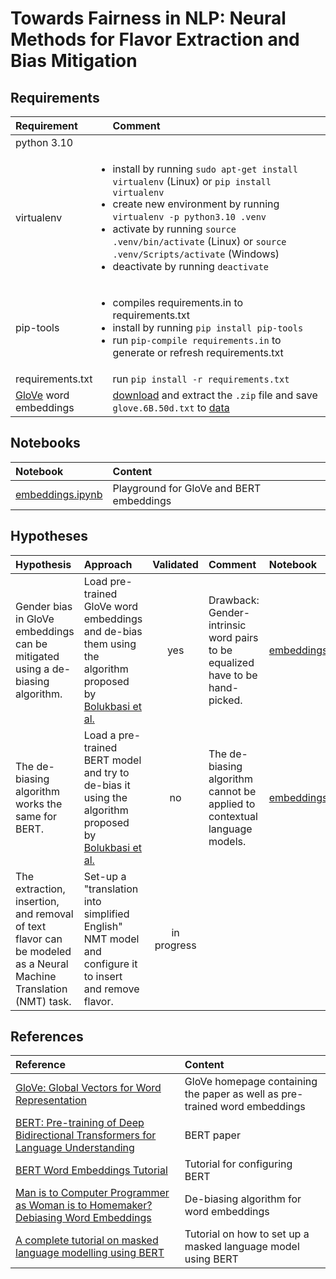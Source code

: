 # Towards Fairness in NLP: Neural Methods for Flavor Extraction and Bias Mitigation

## Requirements
Requirement | Comment
:--- | :---
python 3.10 | 
virtualenv | <ul style="padding-left:0em;"><li>install by running `sudo apt-get install virtualenv` (Linux) or `pip install virtualenv`</li><li>create new environment by running `virtualenv -p python3.10 .venv`</li><li>activate by running `source .venv/bin/activate` (Linux) or `source .venv/Scripts/activate` (Windows)</li><li>deactivate by running `deactivate`</li></ul>
pip-tools | <ul style="padding-left:0em;"><li>compiles requirements.in to requirements.txt</li><li>install by running `pip install pip-tools`</li><li>run `pip-compile requirements.in` to generate or refresh requirements.txt</li></ul>
requirements.txt | run `pip install -r requirements.txt`
[GloVe](https://nlp.stanford.edu/projects/glove/) word embeddings | [download](https://nlp.stanford.edu/data/glove.6B.zip) and extract the `.zip` file and save `glove.6B.50d.txt` to [data](./data)

## Notebooks
Notebook | Content
:--- | :---
[embeddings.ipynb](./embeddings.ipynb) | Playground for GloVe and BERT embeddings

## Hypotheses
Hypothesis | Approach | Validated | Comment | Notebook | References
:--- | :--- | :---: | :--- | :--- | :---
Gender bias in GloVe embeddings can be mitigated using a de-biasing algorithm. | Load pre-trained GloVe word embeddings and de-bias them using the algorithm proposed by [Bolukbasi et al.](https://arxiv.org/abs/1607.06520) | yes | Drawback: Gender-intrinsic word pairs to be equalized have to be hand-picked. | [embeddings.ipynb](./embeddings.ipynb) | <ul style="padding-left:0em;"></ul>
The de-biasing algorithm works the same for BERT. | Load a pre-trained BERT model and try to de-bias it using the algorithm proposed by [Bolukbasi et al.](https://arxiv.org/abs/1607.06520) | no | The de-biasing algorithm cannot be applied to contextual language models. | [embeddings.ipynb](./embeddings.ipynb) | <ul style="padding-left:0em;"></ul>
The extraction, insertion, and removal of text flavor can be modeled as a Neural Machine Translation (NMT) task. | Set-up a "translation into simplified English" NMT model and configure it to insert and remove flavor.  | in progress |  |  | <ul style="padding-left:0em;"></ul>

## References
Reference | Content
:--- | :---
[GloVe: Global Vectors for Word Representation](https://nlp.stanford.edu/projects/glove/) | GloVe homepage containing the paper as well as pre-trained word embeddings
[BERT: Pre-training of Deep Bidirectional Transformers for Language Understanding](https://aclanthology.org/N19-1423/) | BERT paper
[BERT Word Embeddings Tutorial](https://mccormickml.com/2019/05/14/BERT-word-embeddings-tutorial/) | Tutorial for configuring BERT
[Man is to Computer Programmer as Woman is to Homemaker? Debiasing Word Embeddings](https://arxiv.org/abs/1607.06520) | De-biasing algorithm for word embeddings
[A complete tutorial on masked language modelling using BERT](https://analyticsindiamag.com/a-complete-tutorial-on-masked-language-modelling-using-bert/) | Tutorial on how to set up a masked language model using BERT
